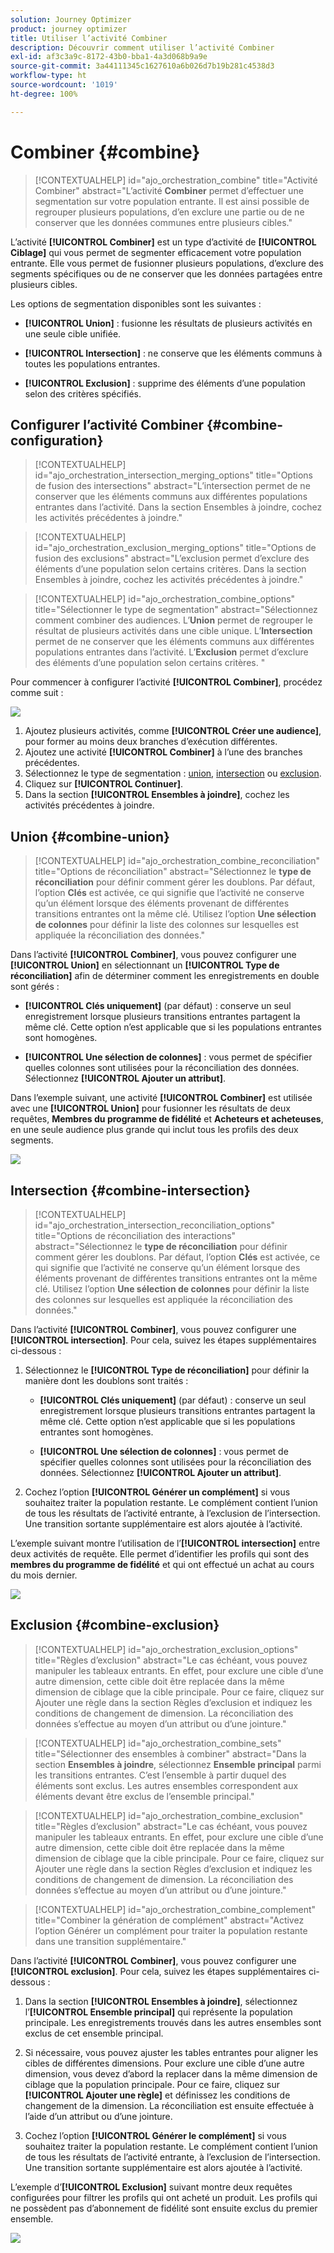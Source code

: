 ```yaml
---
solution: Journey Optimizer
product: journey optimizer
title: Utiliser l’activité Combiner
description: Découvrir comment utiliser l’activité Combiner
exl-id: af3c3a9c-8172-43b0-bba1-4a3d068b9a9e
source-git-commit: 3a44111345c1627610a6b026d7b19b281c4538d3
workflow-type: ht
source-wordcount: '1019'
ht-degree: 100%

---
```



# Combiner {#combine}

>[!CONTEXTUALHELP]
>id="ajo_orchestration_combine"
>title="Activité Combiner"
>abstract="L’activité **Combiner** permet d’effectuer une segmentation sur votre population entrante. Il est ainsi possible de regrouper plusieurs populations, d’en exclure une partie ou de ne conserver que les données communes entre plusieurs cibles."

L’activité **[!UICONTROL Combiner]** est un type d’activité de **[!UICONTROL Ciblage]** qui vous permet de segmenter efficacement votre population entrante. Elle vous permet de fusionner plusieurs populations, d’exclure des segments spécifiques ou de ne conserver que les données partagées entre plusieurs cibles.

Les options de segmentation disponibles sont les suivantes :

* **[!UICONTROL Union]** : fusionne les résultats de plusieurs activités en une seule cible unifiée.

* **[!UICONTROL Intersection]** : ne conserve que les éléments communs à toutes les populations entrantes.

* **[!UICONTROL Exclusion]** : supprime des éléments d’une population selon des critères spécifiés.

## Configurer l’activité Combiner {#combine-configuration}

>[!CONTEXTUALHELP]
>id="ajo_orchestration_intersection_merging_options"
>title="Options de fusion des intersections"
>abstract="L’intersection permet de ne conserver que les éléments communs aux différentes populations entrantes dans l’activité. Dans la section Ensembles à joindre, cochez les activités précédentes à joindre."

>[!CONTEXTUALHELP]
>id="ajo_orchestration_exclusion_merging_options"
>title="Options de fusion des exclusions"
>abstract="L’exclusion permet d’exclure des éléments d’une population selon certains critères. Dans la section Ensembles à joindre, cochez les activités précédentes à joindre."

>[!CONTEXTUALHELP]
>id="ajo_orchestration_combine_options"
>title="Sélectionner le type de segmentation"
>abstract="Sélectionnez comment combiner des audiences. L’**Union** permet de regrouper le résultat de plusieurs activités dans une cible unique. L’**Intersection** permet de ne conserver que les éléments communs aux différentes populations entrantes dans l’activité. L’**Exclusion** permet d’exclure des éléments d’une population selon certains critères. "

Pour commencer à configurer l’activité **[!UICONTROL Combiner]**, procédez comme suit :

![](../assets/orchestrated-union.png)

1. Ajoutez plusieurs activités, comme **[!UICONTROL Créer une audience]**, pour former au moins deux branches d’exécution différentes.
1. Ajoutez une activité **[!UICONTROL Combiner]** à l’une des branches précédentes.
1. Sélectionnez le type de segmentation : [union](#union), [intersection](#intersection) ou [exclusion](#exclusion).
1. Cliquez sur **[!UICONTROL Continuer]**.
1. Dans la section **[!UICONTROL Ensembles à joindre]**, cochez les activités précédentes à joindre.

## Union {#combine-union}

>[!CONTEXTUALHELP]
>id="ajo_orchestration_combine_reconciliation"
>title="Options de réconciliation"
>abstract="Sélectionnez le **type de réconciliation** pour définir comment gérer les doublons. Par défaut, l’option **Clés** est activée, ce qui signifie que l’activité ne conserve qu’un élément lorsque des éléments provenant de différentes transitions entrantes ont la même clé. Utilisez l’option **Une sélection de colonnes** pour définir la liste des colonnes sur lesquelles est appliquée la réconciliation des données."

Dans l’activité **[!UICONTROL Combiner]**, vous pouvez configurer une **[!UICONTROL Union]** en sélectionnant un **[!UICONTROL Type de réconciliation]** afin de déterminer comment les enregistrements en double sont gérés :

* **[!UICONTROL Clés uniquement]** (par défaut) : conserve un seul enregistrement lorsque plusieurs transitions entrantes partagent la même clé. Cette option n’est applicable que si les populations entrantes sont homogènes.

* **[!UICONTROL Une sélection de colonnes]** : vous permet de spécifier quelles colonnes sont utilisées pour la réconciliation des données. Sélectionnez **[!UICONTROL Ajouter un attribut]**.

Dans l’exemple suivant, une activité **[!UICONTROL Combiner]** est utilisée avec une **[!UICONTROL Union]** pour fusionner les résultats de deux requêtes, **Membres du programme de fidélité** et **Acheteurs et acheteuses**, en une seule audience plus grande qui inclut tous les profils des deux segments.

![](../assets/orchestrated-union-example.png)

## Intersection {#combine-intersection}

>[!CONTEXTUALHELP]
>id="ajo_orchestration_intersection_reconciliation_options"
>title="Options de réconciliation des interactions"
>abstract="Sélectionnez le **type de réconciliation** pour définir comment gérer les doublons. Par défaut, l’option **Clés** est activée, ce qui signifie que l’activité ne conserve qu’un élément lorsque des éléments provenant de différentes transitions entrantes ont la même clé. Utilisez l’option **Une sélection de colonnes** pour définir la liste des colonnes sur lesquelles est appliquée la réconciliation des données."

Dans l’activité **[!UICONTROL Combiner]**, vous pouvez configurer une **[!UICONTROL intersection]**. Pour cela, suivez les étapes supplémentaires ci-dessous :

1. Sélectionnez le **[!UICONTROL Type de réconciliation]** pour définir la manière dont les doublons sont traités :

   * **[!UICONTROL Clés uniquement]** (par défaut) : conserve un seul enregistrement lorsque plusieurs transitions entrantes partagent la même clé. Cette option n’est applicable que si les populations entrantes sont homogènes.

   * **[!UICONTROL Une sélection de colonnes]** : vous permet de spécifier quelles colonnes sont utilisées pour la réconciliation des données. Sélectionnez **[!UICONTROL Ajouter un attribut]**.

1. Cochez l’option **[!UICONTROL Générer un complément]** si vous souhaitez traiter la population restante. Le complément contient l’union de tous les résultats de l’activité entrante, à l’exclusion de l’intersection. Une transition sortante supplémentaire est alors ajoutée à l’activité.

L’exemple suivant montre l’utilisation de l’**[!UICONTROL intersection]** entre deux activités de requête. Elle permet d’identifier les profils qui sont des **membres du programme de fidélité** et qui ont effectué un achat au cours du mois dernier.

![](../assets/orchestrated-intersection-example.png)


## Exclusion {#combine-exclusion}

>[!CONTEXTUALHELP]
>id="ajo_orchestration_exclusion_options"
>title="Règles d’exclusion"
>abstract="Le cas échéant, vous pouvez manipuler les tableaux entrants. En effet, pour exclure une cible d’une autre dimension, cette cible doit être replacée dans la même dimension de ciblage que la cible principale. Pour ce faire, cliquez sur Ajouter une règle dans la section Règles d’exclusion et indiquez les conditions de changement de dimension. La réconciliation des données s’effectue au moyen d’un attribut ou d’une jointure."

>[!CONTEXTUALHELP]
>id="ajo_orchestration_combine_sets"
>title="Sélectionner des ensembles à combiner"
>abstract="Dans la section **Ensembles à joindre**, sélectionnez **Ensemble principal** parmi les transitions entrantes. C’est l’ensemble à partir duquel des éléments sont exclus. Les autres ensembles correspondent aux éléments devant être exclus de l’ensemble principal."

>[!CONTEXTUALHELP]
>id="ajo_orchestration_combine_exclusion"
>title="Règles d’exclusion"
>abstract="Le cas échéant, vous pouvez manipuler les tableaux entrants. En effet, pour exclure une cible d’une autre dimension, cette cible doit être replacée dans la même dimension de ciblage que la cible principale. Pour ce faire, cliquez sur Ajouter une règle dans la section Règles d’exclusion et indiquez les conditions de changement de dimension. La réconciliation des données s’effectue au moyen d’un attribut ou d’une jointure."

>[!CONTEXTUALHELP]
>id="ajo_orchestration_combine_complement"
>title="Combiner la génération de complément"
>abstract="Activez l’option Générer un complément pour traiter la population restante dans une transition supplémentaire."

Dans l’activité **[!UICONTROL Combiner]**, vous pouvez configurer une **[!UICONTROL exclusion]**. Pour cela, suivez les étapes supplémentaires ci-dessous :

1. Dans la section **[!UICONTROL Ensembles à joindre]**, sélectionnez l’**[!UICONTROL Ensemble principal]** qui représente la population principale. Les enregistrements trouvés dans les autres ensembles sont exclus de cet ensemble principal.

1. Si nécessaire, vous pouvez ajuster les tables entrantes pour aligner les cibles de différentes dimensions. Pour exclure une cible d’une autre dimension, vous devez d’abord la replacer dans la même dimension de ciblage que la population principale. Pour ce faire, cliquez sur **[!UICONTROL Ajouter une règle]** et définissez les conditions de changement de la dimension. La réconciliation est ensuite effectuée à l’aide d’un attribut ou d’une jointure.

1. Cochez l’option **[!UICONTROL Générer le complément]** si vous souhaitez traiter la population restante. Le complément contient l’union de tous les résultats de l’activité entrante, à l’exclusion de l’intersection. Une transition sortante supplémentaire est alors ajoutée à l’activité.

L’exemple d’**[!UICONTROL Exclusion]** suivant montre deux requêtes configurées pour filtrer les profils qui ont acheté un produit. Les profils qui ne possèdent pas d’abonnement de fidélité sont ensuite exclus du premier ensemble.

![](../assets/orchestrated-exclusion-example.png)

